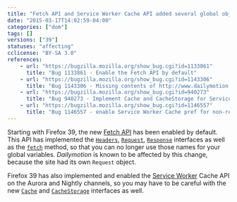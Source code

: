 ```yaml
---
title: "Fetch API and Service Worker Cache API added several global objects"
date: "2015-03-17T14:02:59-04:00"
categories: ["dom"]
tags: []
versions: ["39"]
statuses: "affecting"
cclicense: "BY-SA 3.0"
references:
    - url: "https://bugzilla.mozilla.org/show_bug.cgi?id=1133861"
      title: "Bug 1133861 - Enable the Fetch API by default"
    - url: "https://bugzilla.mozilla.org/show_bug.cgi?id=1143306"
      title: "Bug 1143306 - Missing contents of http://www.dailymotion.com/video/"
    - url: "https://bugzilla.mozilla.org/show_bug.cgi?id=940273"
      title: "Bug 940273 - Implement Cache and CacheStorage for ServiceWorkers"
    - url: "https://bugzilla.mozilla.org/show_bug.cgi?id=1146557"
      title: "Bug 1146557 - enable Service Worker Cache pref for non-release builds"
---
```

Starting with Firefox 39, the new [Fetch API](https://developer.mozilla.org/en-US/docs/Web/API/Fetch_API) has been enabled by default. This API has implemented the [`Headers`](https://developer.mozilla.org/en-US/docs/Web/API/Headers), [`Request`](https://developer.mozilla.org/en-US/docs/Web/API/Request), [`Response`](https://developer.mozilla.org/en-US/docs/Web/API/Response) interfaces as well as the [`fetch`](https://developer.mozilla.org/en-US/docs/Web/API/GlobalFetch/fetch) method, so that you can no longer use those names for your global variables. *Dailymotion* is known to be affected by this change, because the site had its own `Request` object.

Firefox 39 has also implemented and enabled the [Service Worker](https://developer.mozilla.org/en-US/docs/Web/API/ServiceWorker_API) Cache API on the Aurora and Nightly channels, so you may have to be careful with the new [`Cache`](https://developer.mozilla.org/en-US/docs/Web/API/Cache) and [`CacheStorage`](https://developer.mozilla.org/en-US/docs/Web/API/CacheStorage) interfaces as well.
